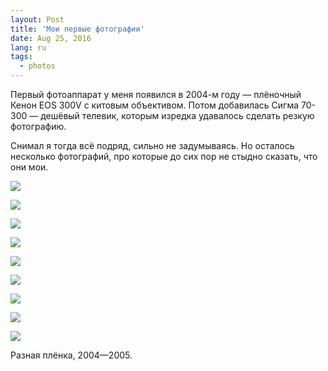 ```yaml
---
layout: Post
title: 'Мои первые фотографии'
date: Aug 25, 2016
lang: ru
tags:
  - photos
---
```


Первый фотоаппарат у меня появился в 2004-м году — плёночный Кенон EOS 300V с китовым объективом. Потом добавилась Сигма 70-300 — дешёвый телевик, которым изредка удавалось сделать резкую фотографию.

Снимал я тогда всё подряд, сильно не задумываясь. Но осталось несколько фотографий, про которые до сих пор не стыдно сказать, что они мои.

![](photo://F0086-0034)

<!--more-->

![](photo://F0026-0005)

![](photo://F0041-0006)

![](photo://F0044-0012)

![](photo://F0067-0003)

![](photo://F0083-0005)

![](photo://F0094-0035)

![](photo://F0095-0008)

![](photo://F0097-0002)

Разная плёнка, 2004—2005.
